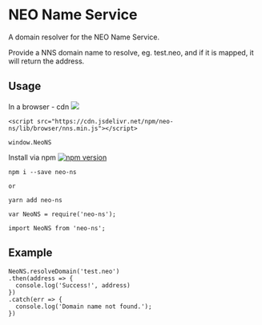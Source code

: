 # NEO Name Service
A domain resolver for the NEO Name Service.

Provide a NNS domain name to resolve, eg. test.neo, and if it is mapped, it will return the address.

## Usage

In a browser - cdn [![](https://data.jsdelivr.com/v1/package/npm/neo-ns/badge)](https://www.jsdelivr.com/package/npm/neo-ns)
```
<script src="https://cdn.jsdelivr.net/npm/neo-ns/lib/browser/nns.min.js"></script>
```
```
window.NeoNS
```

Install via npm [![npm version](https://badge.fury.io/js/neo-ns.svg)](https://badge.fury.io/js/neo-ns)
```
npm i --save neo-ns

or

yarn add neo-ns
```

```
var NeoNS = require('neo-ns');

import NeoNS from 'neo-ns';
```

## Example
```
NeoNS.resolveDomain('test.neo')
.then(address => {
  console.log('Success!', address)
})
.catch(err => {
  console.log('Domain name not found.');
})
```
